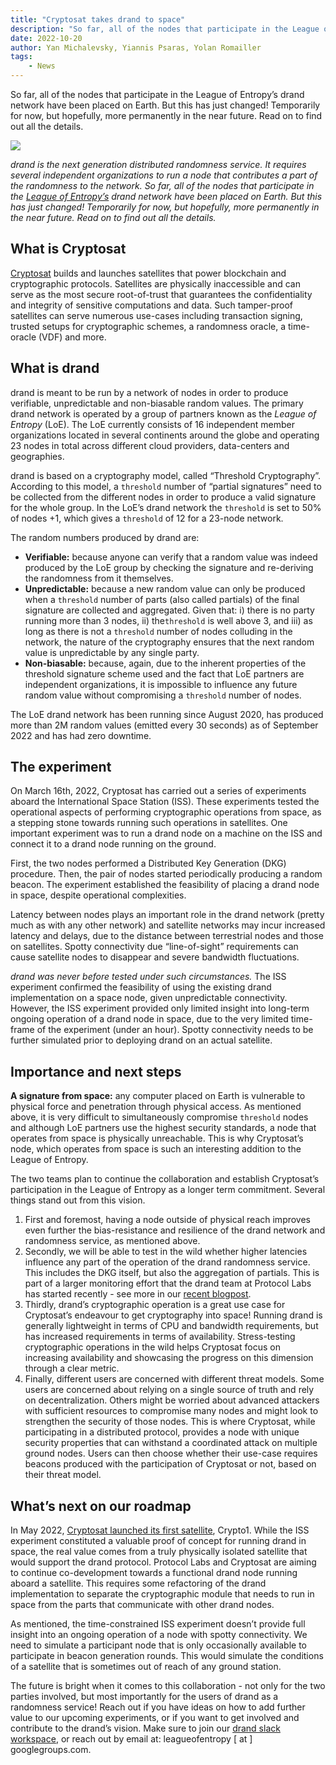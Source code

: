 ```yaml
---
title: "Cryptosat takes drand to space"
description: "So far, all of the nodes that participate in the League of Entropy’s drand network have been placed on Earth. But this has just changed! Temporarily for now, but hopefully, more permanently in the near future. Read on to find out all the details."
date: 2022-10-20
author: Yan Michalevsky, Yiannis Psaras, Yolan Romailler
tags: 
    - News
---
```

So far, all of the nodes that participate in the League of Entropy’s drand network have been placed on Earth. But this has just changed! Temporarily for now, but hopefully, more permanently in the near future. Read on to find out all the details.
<!-- truncate -->
![](/images/2022-10-20-cryptosat-takes-drand-to-space/cryptosat-blog-header3.png)

_drand is the next generation distributed randomness service. It requires several independent organizations to run a node that contributes a part of the randomness to the network. So far, all of the nodes that participate in the [League of Entropy’s](https://blog.cloudflare.com/league-of-entropy/) drand network have been placed on Earth. But this has just changed! Temporarily for now, but hopefully, more permanently in the near future. Read on to find out all the details._

## What is **Cryptosat**

[Cryptosat](http://cryptosat.io) builds and launches satellites that power blockchain and cryptographic protocols. Satellites are physically inaccessible and can serve as the most secure root-of-trust that guarantees the confidentiality and integrity of sensitive computations and data. Such tamper-proof satellites can serve numerous use-cases including transaction signing, trusted setups for cryptographic schemes, a randomness oracle, a time-oracle (VDF) and more.

## What is **drand**

drand is meant to be run by a network of nodes in order to produce verifiable, unpredictable and non-biasable random values. The primary drand network is operated by a group of partners known as the *League of Entropy* (LoE). The LoE currently consists of 16 independent member organizations located in several continents around the globe and operating 23 nodes in total across different cloud providers, data-centers and geographies.

drand is based on a cryptography model, called “Threshold Cryptography”. According to this model, a `threshold` number of “partial signatures” need to be collected from the different nodes in order to produce a valid signature for the whole group. In the LoE’s drand network the `threshold` is set to 50% of nodes +1, which gives a `threshold` of 12 for a 23-node network.

The random numbers produced by drand are:

- **Verifiable:** because anyone can verify that a random value was indeed produced by the LoE group by checking the signature and re-deriving the randomness from it themselves.
- **Unpredictable:** because a new random value can only be produced when a `threshold` number of parts (also called partials) of the final signature are collected and aggregated. Given that: i) there is no party running more than 3 nodes, ii) the`threshold` is well above 3, and iii) as long as there is not a `threshold` number of nodes colluding in the network, the nature of the cryptography ensures that the next random value is unpredictable by any single party.
- **Non-biasable:** because, again, due to the inherent properties of the threshold signature scheme used and the fact that LoE partners are independent organizations, it is impossible to influence any future random value without compromising a `threshold` number of nodes.

The LoE drand network has been running since August 2020, has produced more than 2M random values (emitted every 30 seconds) as of September 2022 and has had zero downtime.

## The experiment

On March 16th, 2022, Cryptosat has carried out a series of experiments aboard the International Space Station (ISS). These experiments tested the operational aspects of performing cryptographic operations from space, as a stepping stone towards running such operations in satellites. One important experiment was to run a drand node on a machine on the ISS and connect it to a drand node running on the ground.

First, the two nodes performed a Distributed Key Generation (DKG) procedure. Then, the pair of nodes started periodically producing a random beacon. The experiment established the feasibility of placing a drand node in space, despite operational complexities.

Latency between nodes plays an important role in the drand network (pretty much as with any other network) and satellite networks may incur increased latency and delays, due to the distance between terrestrial nodes and those on satellites. Spotty connectivity due “line-of-sight” requirements can cause satellite nodes to disappear and severe bandwidth fluctuations. 

*drand was never before tested under such circumstances.* The ISS experiment confirmed the feasibility of using the existing drand implementation on a space node, given unpredictable connectivity.
However, the ISS experiment provided only limited insight into long-term ongoing operation of a drand node in space, due to the very limited time-frame of the experiment (under an hour). Spotty connectivity needs to be further simulated prior to deploying drand on an actual satellite.

## Importance and next steps

**A signature from space:** any computer placed on Earth is vulnerable to physical force and penetration through physical access. As mentioned above, it is very difficult to simultaneously compromise `threshold` nodes and although LoE partners use the highest security standards, a node that operates from space is physically unreachable. This is why Cryptosat’s node, which operates from space is such an interesting addition to the League of Entropy.

The two teams plan to continue the collaboration and establish Cryptosat’s participation in the League of Entropy as a longer term commitment. Several things stand out from this vision.

1. First and foremost, having a node outside of physical reach improves even further the bias-resistance and resilience of the drand network and randomness service, as mentioned above.
2. Secondly, we will be able to test in the wild whether higher latencies influence any part of the operation of the drand randomness service. This includes the DKG itself, but also the aggregation of partials. This is part of a larger monitoring effort that the drand team at Protocol Labs has started recently - see more in our [recent blogpost](https://drand.love/blog/2022/08/26/observing-randomness/).
3. Thirdly, drand’s cryptographic operation is a great use case for Cryptosat’s endeavour to get cryptography into space! Running drand is generally lightweight in terms of CPU and bandwidth requirements, but has increased requirements in terms of availability. Stress-testing cryptographic operations in the wild helps Cryptosat focus on increasing availability and showcasing the progress on this dimension through a clear metric.
4. Finally, different users are concerned with different threat models. Some users are concerned about relying on a single source of truth and rely on decentralization. Others might be worried about advanced attackers with sufficient resources to compromise many nodes and might look to strengthen the security of those nodes. This is where Cryptosat, while participating in a distributed protocol, provides a node with unique security properties that can withstand a coordinated attack on multiple ground nodes. Users can then choose whether their use-case requires beacons produced with the participation of Cryptosat or not, based on their threat model.

## What’s next on our roadmap

In May 2022, [Cryptosat launched its first satellite](https://cointelegraph.com/news/cryptosat-s-first-nanosatellite-blasts-off-wednesday-on-spacex-rocket), Crypto1. While the ISS experiment constituted a valuable proof of concept for running drand in space, the real value comes from a truly physically isolated satellite that would support the drand protocol. Protocol Labs and Cryptosat are aiming to continue co-development towards a functional drand node running aboard a satellite. This requires some refactoring of the drand implementation to separate the cryptographic module that needs to run in space from the parts that communicate with other drand nodes.

As mentioned, the time-constrained ISS experiment doesn’t provide full insight into an ongoing operation of a node with spotty connectivity. We need to simulate a participant node that is only occasionally available to participate in beacon generation rounds. This would simulate the conditions of a satellite that is sometimes out of reach of any ground station.

The future is bright when it comes to this collaboration - not only for the two parties involved, but most importantly for the users of drand as a randomness service! Reach out if you have ideas on how to add further value to our upcoming experiments, or if you want to get involved and contribute to the drand’s vision. Make sure to join our [drand slack workspace](https://join.slack.com/t/drandworkspace/shared_invite/zt-19u4rf6if-bf7lxIvF2zYn4~TrBwfkiA), or reach out by email at: leagueofentropy [ at ] googlegroups.com.
